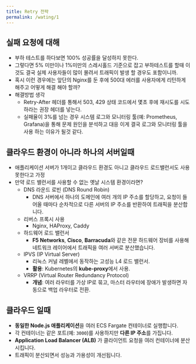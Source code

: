 ```yaml
---
title: Retry 전략
permalink: /wating/1
---
```


## 실패 요청에 대해

- 부하 테스트를 하다보면 100% 성공률을 달성하지 못한다.
- 그렇다면 5% 미만이나 1%미만의 스레시홀드 기준으로 잡고 부하테스트를 할때 이것도 결국 실제 사용자들이 많이 몰려서 트래픽이 발생 할 경우도 포함이니까.
- 혹시 이런 경우에는 앞단의 Nginx를 둔 후에 500대 에러를 사용자에게 리턴하게 해주고 어떻게 해결 해야 할까?
- 해결방법 생각
	- Retry-After 헤더를 통해서 503, 429 상태 코드에서 몇초 후에 재시도를 시도하라는 권장 헤더를 넣는다.
	- 실패율이 3%를 넘는 경우 시스템 로그와 모니터링 툴(예: Prometheus, Grafana)을 통해 문제 원인을 분석하고 대응 이게 결국 로그와 모니터링 툴을 사용 하는 이유가 될것 같다.

## 클라우드 환경이 아니라 하나의 서버일때

- 애플리케이션 서버가 1개이고 클라우드 환경도 아니고 클라우드 로드밸런서도 사용 못한다고 가정
- 만약 로드 밸런서를 사용할 수 없는 옛날 시스템 환경이라면?
	- DNS 라운드 로빈 (DNS Round Robin)
		- DNS 서버에서 하나의 도메인에 여러 개의 IP 주소를 할당하고, 요청이 들어올 때마다 순차적으로 다른 서버의 IP 주소를 반환하여 트래픽을 분산합니다.
	- 리버스 프록시 사용
		- Nginx, HAProxy, Caddy
	- 하드웨어 로드 밸런서
		- **F5 Networks**, **Cisco**, **Barracuda**와 같은 전문 하드웨어 장비를 사용해 네트워크 레이어에서 트래픽을 여러 서버로 분산했습니다.
	- IPVS (IP Virtual Server)
		- 리눅스 커널 레벨에서 동작하는 고성능 L4 로드 밸런서.
		- **활용**: Kubernetes의 **kube-proxy**에서 사용.
	- VRRP (Virtual Router Redundancy Protocol)
		- **개념**: 여러 라우터를 가상 IP로 묶고, 마스터 라우터에 장애가 발생하면 자동으로 백업 라우터로 전환.


## 클라우드 일때

- **동일한 Node.js 애플리케이션**을 여러 ECS Fargate 컨테이너로 실행합니다.
- 각 컨테이너는 같은 포트(예: `3000`)를 사용하지만 **다른 IP 주소**를 가집니다.
- **Application Load Balancer (ALB)** 가 클라이언트 요청을 여러 컨테이너에 분산시킵니다.
- 트래픽이 분산되면서 성능과 가용성이 개선됩니다.

